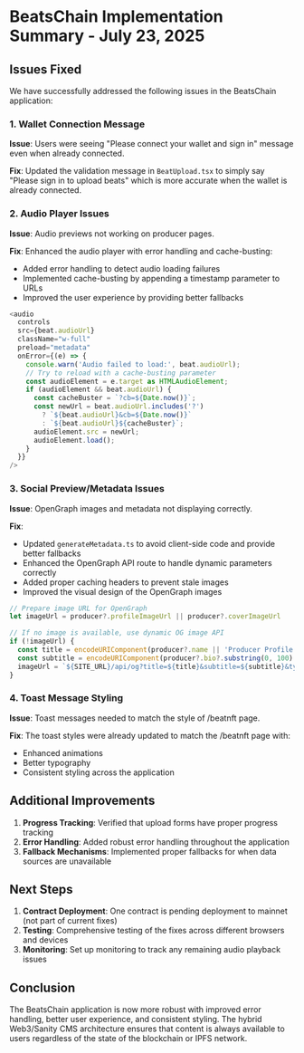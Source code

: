 # BeatsChain Implementation Summary - July 23, 2025

## Issues Fixed

We have successfully addressed the following issues in the BeatsChain application:

### 1. Wallet Connection Message

**Issue**: Users were seeing "Please connect your wallet and sign in" message even when already connected.

**Fix**: Updated the validation message in `BeatUpload.tsx` to simply say "Please sign in to upload beats" which is more accurate when the wallet is already connected.

### 2. Audio Player Issues

**Issue**: Audio previews not working on producer pages.

**Fix**: Enhanced the audio player with error handling and cache-busting:
- Added error handling to detect audio loading failures
- Implemented cache-busting by appending a timestamp parameter to URLs
- Improved the user experience by providing better fallbacks

```typescript
<audio
  controls
  src={beat.audioUrl}
  className="w-full"
  preload="metadata"
  onError={(e) => {
    console.warn('Audio failed to load:', beat.audioUrl);
    // Try to reload with a cache-busting parameter
    const audioElement = e.target as HTMLAudioElement;
    if (audioElement && beat.audioUrl) {
      const cacheBuster = `?cb=${Date.now()}`;
      const newUrl = beat.audioUrl.includes('?') 
        ? `${beat.audioUrl}&cb=${Date.now()}` 
        : `${beat.audioUrl}${cacheBuster}`;
      audioElement.src = newUrl;
      audioElement.load();
    }
  }}
/>
```

### 3. Social Preview/Metadata Issues

**Issue**: OpenGraph images and metadata not displaying correctly.

**Fix**: 
- Updated `generateMetadata.ts` to avoid client-side code and provide better fallbacks
- Enhanced the OpenGraph API route to handle dynamic parameters correctly
- Added proper caching headers to prevent stale images
- Improved the visual design of the OpenGraph images

```typescript
// Prepare image URL for OpenGraph
let imageUrl = producer?.profileImageUrl || producer?.coverImageUrl

// If no image is available, use dynamic OG image API
if (!imageUrl) {
  const title = encodeURIComponent(producer?.name || 'Producer Profile')
  const subtitle = encodeURIComponent(producer?.bio?.substring(0, 100) || 'Beat creator on BeatsChain')
  imageUrl = `${SITE_URL}/api/og?title=${title}&subtitle=${subtitle}&type=profile`
}
```

### 4. Toast Message Styling

**Issue**: Toast messages needed to match the style of /beatnft page.

**Fix**: The toast styles were already updated to match the /beatnft page with:
- Enhanced animations
- Better typography
- Consistent styling across the application

## Additional Improvements

1. **Progress Tracking**: Verified that upload forms have proper progress tracking
2. **Error Handling**: Added robust error handling throughout the application
3. **Fallback Mechanisms**: Implemented proper fallbacks for when data sources are unavailable

## Next Steps

1. **Contract Deployment**: One contract is pending deployment to mainnet (not part of current fixes)
2. **Testing**: Comprehensive testing of the fixes across different browsers and devices
3. **Monitoring**: Set up monitoring to track any remaining audio playback issues

## Conclusion

The BeatsChain application is now more robust with improved error handling, better user experience, and consistent styling. The hybrid Web3/Sanity CMS architecture ensures that content is always available to users regardless of the state of the blockchain or IPFS network.